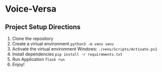 # Voice-Versa

## Project Setup Directions

1. Clone the repository
2. Create a virtual environment
  `python3 -m venv venv`
3. Activate the virtual environment
   Windows: `./venv/Scripts/Activate.ps1`
4. Install dependencies
  `pip install -r requirements.txt`
5. Run Application
  `flask run`
6. Enjoy!
   
